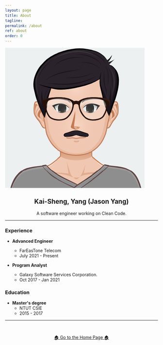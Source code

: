 ```yaml
---
layout: page
title: About
tagline: 
permalink: /about
ref: about
order: 0
---
```


![profile](/assets/image/profile.png?style=center&size=medium)


<h2 style="text-align: center;"><strong>Kai-Sheng, Yang (Jason Yang)</strong></h2>
<p style="text-align: center;">A software engineer working on Clean Code.</p>

-----

### **Experience**

- **Advanced Engineer**
  - FarEasTone Telecom
  - July 2021 - Present
 
- **Program Analyst**
  - Galaxy Software Services Corporation.
  - Oct 2017 - Jan 2021
 
### **Education**
- **Master's degree**
  - NTUT CSIE 
  - 2015 - 2017

------

<div style="padding-top:32px; text-align: center;">
  <a href="/"> 🏠 Go to the Home Page 🏠</a>
</div>
